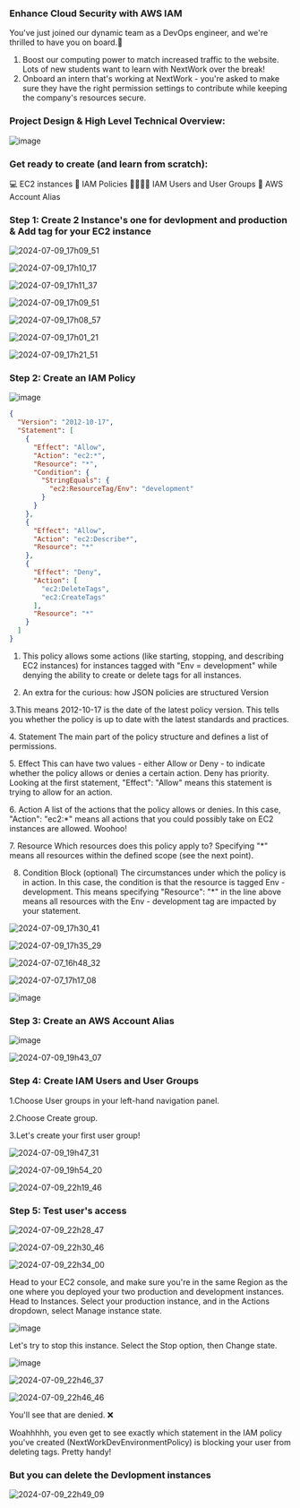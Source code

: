 ### Enhance Cloud Security with AWS IAM


You've just joined our dynamic team as a DevOps engineer, and we're thrilled to have you on board.👋

1. Boost our computing power to match increased traffic to the website. Lots of new students want to learn with NextWork over the break!
2. Onboard an intern that's working at NextWork - you're asked to make sure they have the right permission settings to contribute while keeping the company's resources secure.



### Project Design & High Level Technical Overview:


![image](https://github.com/MdShafiurRahman0/enhance-cloud-security-with-aws-iam/assets/113176437/6674d174-fa42-454c-a921-9f48f49cb1d5)


### Get ready to create (and learn from scratch):

💻 EC2 instances
📏 IAM Policies
👩‍👩‍👧‍👧 IAM Users and User Groups
🔖 AWS Account Alias


### Step 1: Create 2 Instance's  one for devlopment and production & Add tag for your EC2 instance


![2024-07-09_17h09_51](https://github.com/MdShafiurRahman0/enhance-cloud-security-with-aws-iam/assets/113176437/ff1f992d-f7c1-4cce-9dbd-2c2e9e598f7d)


![2024-07-09_17h10_17](https://github.com/MdShafiurRahman0/enhance-cloud-security-with-aws-iam/assets/113176437/4023b72a-e916-4ec2-9fc4-0e07b721a4de)


![2024-07-09_17h11_37](https://github.com/MdShafiurRahman0/enhance-cloud-security-with-aws-iam/assets/113176437/3717a006-1450-41b1-832d-215d4a70d4bb)

![2024-07-09_17h09_51](https://github.com/MdShafiurRahman0/enhance-cloud-security-with-aws-iam/assets/113176437/299e9b0a-3fa4-49b9-b89b-ffdfcb60b726)


![2024-07-09_17h08_57](https://github.com/MdShafiurRahman0/enhance-cloud-security-with-aws-iam/assets/113176437/e0b45ec0-ebca-408c-9d87-252b351981db)


![2024-07-09_17h01_21](https://github.com/MdShafiurRahman0/enhance-cloud-security-with-aws-iam/assets/113176437/9768d9c3-cc33-4dfe-ac94-b58595d8d381)





![2024-07-09_17h21_51](https://github.com/MdShafiurRahman0/enhance-cloud-security-with-aws-iam/assets/113176437/08f895ee-60bb-48b6-8ed1-c7898b863896)





### Step 2: Create an IAM Policy

![image](https://github.com/MdShafiurRahman0/enhance-cloud-security-with-aws-iam/assets/113176437/5080daa4-b937-496c-9620-5882b4749922)


```json
{    
  "Version": "2012-10-17",    
  "Statement": [        
    {            
      "Effect": "Allow",            
      "Action": "ec2:*",            
      "Resource": "*",            
      "Condition": {                
        "StringEquals": {                    
          "ec2:ResourceTag/Env": "development"                
        }            
      }        
    },        
    {            
      "Effect": "Allow",            
      "Action": "ec2:Describe*",            
      "Resource": "*"        
    },        
    {            
      "Effect": "Deny",            
      "Action": [                
        "ec2:DeleteTags",                
        "ec2:CreateTags"            
      ],            
      "Resource": "*"        
    }    
  ] 
}
```






1. This policy allows some actions (like starting, stopping, and describing EC2 instances) for instances tagged with "Env = development" while denying the ability to create or delete tags for all instances.

2. An extra for the curious: how JSON policies are structured Version

3‍.This means 2012-10-17 is the date of the latest policy version. This tells you whether the policy is up to date with the latest standards and practices.

4‍. Statement
‍The main part of the policy structure and defines a list of permissions.

5‍. Effect
‍This can have two values - either Allow or Deny - to indicate whether the policy allows or denies a certain action. Deny has priority. Looking at the first statement, "Effect": "Allow" means this statement is trying to allow for an action.

6‍. Action
‍A list of the actions that the policy allows or denies. In this case, "Action": "ec2:*" means all actions that you could possibly take on EC2 instances are allowed. Woohoo!

7‍. Resource
‍Which resources does this policy apply to? Specifying "*" means all resources within the defined scope (see the next point).


8. Condition Block (optional)
‍The circumstances under which the policy is in action. In this case, the condition is that the resource is tagged Env - development. This means specifying "Resource": "*" in the line above means all resources with the Env - development tag are impacted by your statement.



![2024-07-09_17h30_41](https://github.com/MdShafiurRahman0/enhance-cloud-security-with-aws-iam/assets/113176437/c5d79ec3-8f6d-47dc-9ac7-8500d457d0c1)




![2024-07-09_17h35_29](https://github.com/MdShafiurRahman0/enhance-cloud-security-with-aws-iam/assets/113176437/649783c1-0af3-4595-b77a-e03d0e7da32a)







![2024-07-07_16h48_32](https://github.com/MdShafiurRahman0/host-a-website-on-aws-S3/assets/113176437/5dab4e3f-911f-45bb-ab40-eff51f4f5d89)

![2024-07-07_17h17_08](https://github.com/MdShafiurRahman0/host-a-website-on-aws-S3/assets/113176437/181ed07d-5754-40b3-aba1-298248af72d6)

![image](https://github.com/MdShafiurRahman0/host-a-website-on-aws-S3/assets/113176437/2da1daf8-a084-4183-838f-c141e9109826)





### Step 3: Create an AWS Account Alias


![image](https://github.com/MdShafiurRahman0/enhance-cloud-security-with-aws-iam/assets/113176437/ba7648f2-fb91-402d-a975-7e76e52a4b4a)



![2024-07-09_19h43_07](https://github.com/MdShafiurRahman0/enhance-cloud-security-with-aws-iam/assets/113176437/8f9293cc-f4e1-40f6-ab57-41467313c7b4)





### Step 4: Create IAM Users and User Groups

1.Choose User groups in your left-hand navigation panel.

2.Choose Create group.

3.Let's create your first user group!


![2024-07-09_19h47_31](https://github.com/MdShafiurRahman0/enhance-cloud-security-with-aws-iam/assets/113176437/f70a8f43-0252-419a-b4eb-e2397932c549)

![2024-07-09_19h54_20](https://github.com/MdShafiurRahman0/enhance-cloud-security-with-aws-iam/assets/113176437/6a0d6d11-1f98-4f4e-8730-5929a46daace)


![2024-07-09_22h19_46](https://github.com/MdShafiurRahman0/enhance-cloud-security-with-aws-iam/assets/113176437/dbfa4e4f-4ed8-4e57-8160-dc015d51376f)









### Step 5: Test  user's access


![2024-07-09_22h28_47](https://github.com/MdShafiurRahman0/enhance-cloud-security-with-aws-iam/assets/113176437/9b5293b4-7760-43d9-a9d9-231b9c28f4b5)


![2024-07-09_22h30_46](https://github.com/MdShafiurRahman0/enhance-cloud-security-with-aws-iam/assets/113176437/862f563a-b703-4424-b561-7a10150d6514)


![2024-07-09_22h34_00](https://github.com/MdShafiurRahman0/enhance-cloud-security-with-aws-iam/assets/113176437/cb73892b-be39-403b-a799-17a2c9048e6f)



Head to your EC2 console, and make sure you're in the same Region as the one where you deployed your two production and development instances.
Head to Instances.
Select your production instance, and in the Actions dropdown, select Manage instance state.



![image](https://github.com/MdShafiurRahman0/enhance-cloud-security-with-aws-iam/assets/113176437/5529a07f-2909-47ce-8608-44f301a55b5a)


Let's try to stop this instance. Select the Stop option, then Change state.


![image](https://github.com/MdShafiurRahman0/enhance-cloud-security-with-aws-iam/assets/113176437/641accf9-fda7-47d9-a7ae-1b8c6adb1727)



![2024-07-09_22h46_37](https://github.com/MdShafiurRahman0/enhance-cloud-security-with-aws-iam/assets/113176437/5657e334-2955-4243-9df7-6265b52faae7)


![2024-07-09_22h46_46](https://github.com/MdShafiurRahman0/enhance-cloud-security-with-aws-iam/assets/113176437/812f6375-407a-4cef-a6cd-e7e1eb2f47b4)


You'll see that are denied. ❌

Woahhhhh, you even get to see exactly which statement in the IAM policy you've created (NextWorkDevEnvironmentPolicy) is blocking your user from deleting tags. Pretty handy!





### But you can delete the Devlopment instances 


![2024-07-09_22h49_09](https://github.com/MdShafiurRahman0/enhance-cloud-security-with-aws-iam/assets/113176437/52e59a71-39b2-43a3-9274-93da690238ba)

